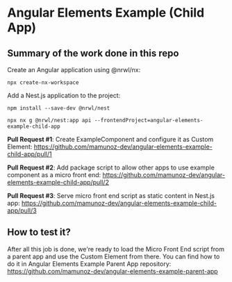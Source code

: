 # Angular Elements Example (Child App)

## Summary of the work done in this repo

Create an Angular application using @nrwl/nx: 
```
npx create-nx-workspace
```

Add a Nest.js application to the project: 
```
npm install --save-dev @nrwl/nest
```
```
npx nx g @nrwl/nest:app api --frontendProject=angular-elements-example-child-app
```

**Pull Request #1**: Create ExampleComponent and configure it as Custom Element: https://github.com/mamunoz-dev/angular-elements-example-child-app/pull/1

**Pull Request #2**: Add package script to allow other apps to use example component as a micro front end: https://github.com/mamunoz-dev/angular-elements-example-child-app/pull/2

**Pull Request #3**: Serve micro front end script as static content in Nest.js app: https://github.com/mamunoz-dev/angular-elements-example-child-app/pull/3

## How to test it?

After all this job is done, we're ready to load the Micro Front End script from a parent app and use the Custom Element from there. You can find how to do it in Angular Elements Example Parent App repository: https://github.com/mamunoz-dev/angular-elements-example-parent-app
